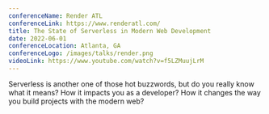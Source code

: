 ```yaml
---
conferenceName: Render ATL
conferenceLink: https://www.renderatl.com/
title: The State of Serverless in Modern Web Development
date: 2022-06-01
conferenceLocation: Atlanta, GA
conferenceLogo: /images/talks/render.png
videoLink: https://www.youtube.com/watch?v=f5LZMuujLrM
---
```


Serverless is another one of those hot buzzwords, but do you really know what it means? How it impacts you as a developer? How it changes the way you build projects with the modern web?
